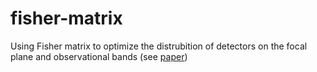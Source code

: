 # fisher-matrix
Using Fisher matrix to optimize the distrubition of detectors on the focal plane and observational bands (see [paper](https://link.springer.com/content/pdf/10.1140/epjc/s10052-020-7652-0))
